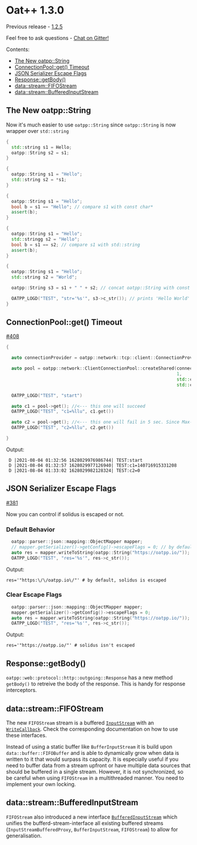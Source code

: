 # Oat++ 1.3.0

Previous release - [1.2.5](1.2.5.md)

Feel free to ask questions - [Chat on Gitter!](https://gitter.im/oatpp-framework/Lobby)

Contents:

- [The New oatpp::String](#the-new-oatppstring)
- [ConnectionPool::get() Timeout](#connectionpoolget-timeout)
- [JSON Serializer Escape Flags](#json-serializer-escape-flags)
- [Response::getBody()](#responsegetbody)
- [data::stream::FIFOStream](#datastreamfifostream)
- [data::stream::BufferedInputStream](#datastreambufferedinputstream)


## The New oatpp::String

Now it's much easier to use `oatpp::String` since `oatpp::String` is now wrapper over `std::string`

```cpp
{
  std::string s1 = Hello;
  oatpp::String s2 = s1;
}

{
  oatpp::String s1 = "Hello";
  std::string s2 = *s1;
}

{
  oatpp::String s1 = "Hello";
  bool b = s1 == "Hello"; // compare s1 with const char*
  assert(b);
}

{
  oatpp::String s1 = "Hello";
  std::stringg s2 = "Hello";
  bool b = s1 == s2; // compare s1 with std::string
  assert(b);
}

{
  oatpp::String s1 = "Hello";
  std::string s2 = "World";

  oatpp::String s3 = s1 + " " + s2; // concat oatpp::String with const char* and std::string directly

  OATPP_LOGD("TEST", "str='%s'", s3->c_str()); // prints 'Hello World'
}
```

## ConnectionPool::get() Timeout

[#408](https://github.com/oatpp/oatpp/issues/408)

```cpp
{

  auto connectionProvider = oatpp::network::tcp::client::ConnectionProvider::createShared({"httpbin.org", 80});

  auto pool = oatpp::network::ClientConnectionPool::createShared(connectionProvider,
                                                                 1,
                                                                 std::chrono::seconds(10),
                                                                 std::chrono::seconds(5));

  OATPP_LOGD("TEST", "start")

  auto c1 = pool->get(); //<--- this one will succeed
  OATPP_LOGD("TEST", "c1=%llu", c1.get())

  auto c2 = pool->get(); //<--- this one will fail in 5 sec. Since Max-Resources is 1, Pool timeout is 5 sec. And c1 is not freed.
  OATPP_LOGD("TEST", "c2=%llu", c2.get())

}
```

Output:

```
 D |2021-08-04 01:32:56 1628029976986744| TEST:start
 D |2021-08-04 01:32:57 1628029977126940| TEST:c1=140716915331208
 D |2021-08-04 01:33:02 1628029982128324| TEST:c2=0
```

## JSON Serializer Escape Flags

[#381](https://github.com/oatpp/oatpp/issues/381)

Now you can control if solidus is escaped or not.

### Default Behavior

```cpp
  oatpp::parser::json::mapping::ObjectMapper mapper;
  // mapper.getSerializer()->getConfig()->escapeFlags = 0; // by default FLAG_ESCAPE_SOLIDUS is ON
  auto res = mapper.writeToString(oatpp::String("https://oatpp.io/"));
  OATPP_LOGD("TEST", "res='%s'", res->c_str());
```

Output:

```
res='"https:\/\/oatpp.io\/"' # by default, solidus is escaped
```

### Clear Escape Flags

```cpp
  oatpp::parser::json::mapping::ObjectMapper mapper;
  mapper.getSerializer()->getConfig()->escapeFlags = 0;
  auto res = mapper.writeToString(oatpp::String("https://oatpp.io/"));
  OATPP_LOGD("TEST", "res='%s'", res->c_str());
```

Output:

```
res='"https://oatpp.io/"' # solidus isn't escaped
```

## Response::getBody()

`oatpp::web::protocol::http::outgoing::Response` has a new method `getBody()` to retreive the body of the response. This is handy for response interceptors.


## data::stream::FIFOStream

The new `FIFOStream` stream is a buffered
[`InputStream`](https://oatpp.io/api/latest/oatpp/core/data/stream/Stream/#inputstream) with an 
[`WriteCallback`](https://oatpp.io/api/latest/oatpp/core/data/stream/Stream/#writecallback).
Check the corresponding documentation on how to use these interfaces.

Instead of using a static buffer like `BufferInputStream` it is build upon `data::buffer::FIFOBuffer` and is able to
dynamically grow when data is written to it that would surpass its capacity.
It is especially useful if you need to buffer data from a stream upfront or have multiple data sources that should be
buffered in a single stream.
However, it is not synchronized, so be careful when using `FIFOStream` in a multithreaded manner.
You need to implement your own locking.


## data::stream::BufferedInputStream

`FIFOStream` also introduced a new interface
[`BufferedInputStream`](https://oatpp.io/api/latest/oatpp/core/data/stream/Stream/#bufferedinputstream) which unifies
the bufferd-stream-interface all existing buffered streams (`InputStreamBufferedProxy`, `BufferInputStream`,
`FIFOStream`) to allow for generalisation.
